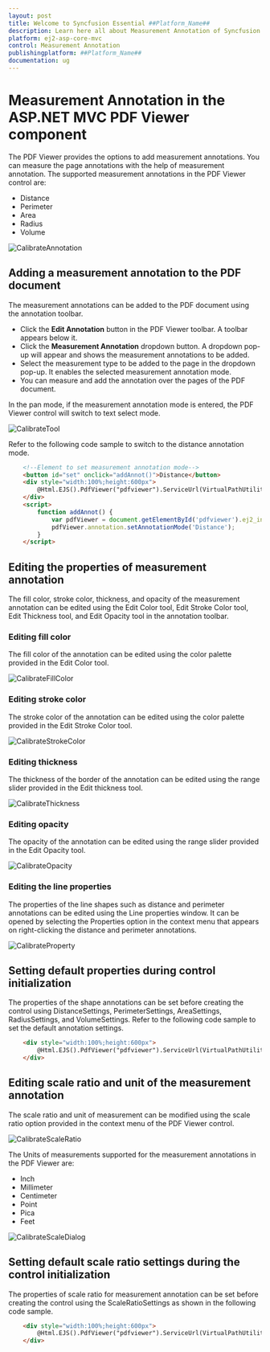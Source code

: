 ```yaml
---
layout: post
title: Welcome to Syncfusion Essential ##Platform_Name##
description: Learn here all about Measurement Annotation of Syncfusion Essential ##Platform_Name## widgets based on HTML5 and jQuery.
platform: ej2-asp-core-mvc
control: Measurement Annotation
publishingplatform: ##Platform_Name##
documentation: ug
---
```



# Measurement Annotation in the ASP.NET MVC PDF Viewer component

The PDF Viewer provides the options to add measurement annotations. You can measure the page annotations with the help of measurement annotation. The supported measurement annotations in the PDF Viewer control are:

* Distance
* Perimeter
* Area
* Radius
* Volume

![CalibrateAnnotation](../../../pdfviewer/images/calibrate_annotation.png)

## Adding a measurement annotation to the PDF document

The measurement annotations can be added to the PDF document using the annotation toolbar.

* Click the **Edit Annotation** button in the PDF Viewer toolbar. A toolbar appears below it.
* Click the **Measurement Annotation** dropdown button. A dropdown pop-up will appear and shows the measurement annotations to be added.
* Select the measurement type to be added to the page in the dropdown pop-up. It enables the selected measurement annotation mode.
* You can measure and add the annotation over the pages of the PDF document.

In the pan mode, if the measurement annotation mode is entered, the PDF Viewer control will switch to text select mode.

![CalibrateTool](../../../pdfviewer/images/calibrate_tool.png)

Refer to the following code sample to switch to the distance annotation mode.

```html
    <!--Element to set measurement annotation mode-->
    <button id="set" onclick="addAnnot()">Distance</button>
    <div style="width:100%;height:600px">
        @Html.EJS().PdfViewer("pdfviewer").ServiceUrl(VirtualPathUtility.ToAbsolute("~/PdfViewer/")).DocumentPath("PDF_Succinctly.pdf").Render()
    </div>
    <script>
        function addAnnot() {
            var pdfViewer = document.getElementById('pdfviewer').ej2_instances[0];
            pdfViewer.annotation.setAnnotationMode('Distance');
        }
    </script>
```

## Editing the properties of measurement annotation

The fill color, stroke color, thickness, and opacity of the measurement annotation can be edited using the Edit Color tool, Edit Stroke Color tool, Edit Thickness tool, and Edit Opacity tool in the annotation toolbar.

### Editing fill color

The fill color of the annotation can be edited using the color palette provided in the Edit Color tool.

![CalibrateFillColor](../../../pdfviewer/images/calibrate_fillcolor.png)

### Editing stroke color

The stroke color of the annotation can be edited using the color palette provided in the Edit Stroke Color tool.

![CalibrateStrokeColor](../../../pdfviewer/images/calibrate_stroke.png)

### Editing thickness

The thickness of the border of the annotation can be edited using the range slider provided in the Edit thickness tool.

![CalibrateThickness](../../../pdfviewer/images/calibrate_thickness.png)

### Editing opacity

The opacity of the annotation can be edited using the range slider provided in the Edit Opacity tool.

![CalibrateOpacity](../../../pdfviewer/images/calibrate_opacity.png)

### Editing the line properties

The properties of the line shapes such as distance and perimeter annotations can be edited using the Line properties window. It can be opened by selecting the Properties option in the context menu that appears on right-clicking the distance and perimeter annotations.

![CalibrateProperty](../../../pdfviewer/images/calibrate_lineprop.png)

## Setting default properties during control initialization

The properties of the shape annotations can be set before creating the control using DistanceSettings, PerimeterSettings, AreaSettings, RadiusSettings, and VolumeSettings.
Refer to the following code sample to set the default annotation settings.

```html
    <div style="width:100%;height:600px">
        @Html.EJS().PdfViewer("pdfviewer").ServiceUrl(VirtualPathUtility.ToAbsolute("~/PdfViewer/")).DocumentPath("PDF_Succinctly.pdf").DistanceSettings(new Syncfusion.EJ2.PdfViewer.PdfViewerDistanceSettings { FillColor = "blue", Opacity = 0.6, StrokeColor = "green" }).PerimeterSettings(new Syncfusion.EJ2.PdfViewer.PdfViewerPerimeterSettings { FillColor = "green", Opacity = 0.6, StrokeColor = "blue" }).AreaSettings(new Syncfusion.EJ2.PdfViewer.PdfViewerAreaSettings { FillColor = "yellow", Opacity = 0.6, StrokeColor = "orange" }).RadiusSettings(new Syncfusion.EJ2.PdfViewer.PdfViewerRadiusSettings { FillColor = "orange", Opacity = 0.6, StrokeColor = "pink" }).VolumeSettings(new Syncfusion.EJ2.PdfViewer.PdfViewerVolumeSettings { FillColor = "pink", Opacity = 0.6, StrokeColor = "yellow" }).Render()
    </div>
```

## Editing scale ratio and unit of the measurement annotation

The scale ratio and unit of measurement can be modified using the scale ratio option provided in the context menu of the PDF Viewer control.

![CalibrateScaleRatio](../../../pdfviewer/images/calibrate_scaleratio.png)

The Units of measurements supported for the measurement annotations in the PDF Viewer are:

* Inch
* Millimeter
* Centimeter
* Point
* Pica
* Feet

![CalibrateScaleDialog](../../../pdfviewer/images/calibrate_scaledialog.png)

## Setting default scale ratio settings during the control initialization

The properties of scale ratio for measurement annotation can be set before creating the control using the ScaleRatioSettings as shown in the following code sample.

```html
    <div style="width:100%;height:600px">
        @Html.EJS().PdfViewer("pdfviewer").ServiceUrl(VirtualPathUtility.ToAbsolute("~/PdfViewer/")).DocumentPath("PDF_Succinctly.pdf").MeasurementSettings(new Syncfusion.EJ2.PdfViewer.PdfViewerMeasurementSettings { ScaleRatio = 2, ConversionUnit = Syncfusion.EJ2.PdfViewer.CalibrationUnit.Cm }).Render()
    </div>
```